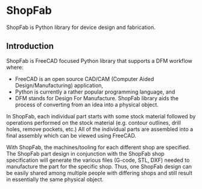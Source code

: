 # ShopFab

ShopFab is Python library for device design and fabrication.

## Introduction

ShopFab is FreeCAD focused Python library that supports a DFM workflow where:
* FreeCAD is an open source CAD/CAM (Computer Aided Design/Manufacturing) application,
* Python is currently a rather popular programming language, and
* DFM stands for Design For Manufacture.
ShopFab library aids the process of converting from an idea into a physical object.

In ShopFab, each individual part starts with some stock material followed by operations
performed on the stock material (e.g. contour outlines, drill holes, remove pockets, etc.)
All of the individual parts are assembled into a final assembly which can be viewed
using FreeCAD.

With ShopFab, the machines/tooling for each different shop are specified.
The ShopFab part design in conjunction with the ShopFab shop specification will generate
the various files (G-code, STL, DXF) needed to manufacture the part for the specific shop.
Thus, one ShopFab design can be easily shared among multiple people with differing shops
and still result in essentially the same physical object.

